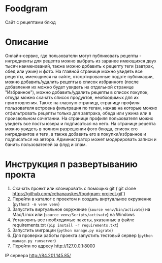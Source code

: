 # Foodgram
Сайт с рецептами блюд
# Описание
Онлайн-сервис, где пользователи могут публиковать рецепты - ингредиенты для рецепта можно выбрать из заранее имеющихся двух тысяч наименований, также можно добавить к рецепту теги (завтрак, обед или ужин) и фото. На главной странице можно увидеть все рецепты, имеющиеся на сайте, отсортированные подате публикации, можно добавить/удалить рецепты в список избранного (после добавления их можно будет увидеть на отдельной странице "Избранное"), можно добавить/удалить рецепты в список покупок, откуда можно скачать список продуктов, необходимых для их приготовления. Также на главную страницу, страницу профиля пользователя встроена фильтрация по тегам, нажав на которые можно отфильтровать рецепты только для завтрака, обеда или ужина или в произвольном сочетании. На странице профиля пользователя можно увидеть все посты юзера и подписаться на него.
На странице рецепта можно увидеть в полном разрешении фото блюда, список его ингредиентов и теги, а также добавить его в покупки/избранное и подписаться на автора.
Администратор может модерировать записи и банить пользователей за флуд и спам.
# Инструкция п развертыванию прокта
1. Скачать проект или клонировать с помощью git ('git clone https://github.com/cebanauskes/foodgram-project.git')
2. Перейти в каталог с проектом и создать виртуальное окружение (`python3 -m venv venv`)
3. Запустить виртуальное окружение (`source venv/bin/activate`) на Mac/Linux или (`source venv/Scripts/activate`) на Windows
4. Установить все необходимые пакеты, указанные в файле requirements.txt (`pip install -r requirements.txt`)
5. Запустить миграции (`python manage.py migrate`)
6. Для проверки работы проекта запустить тестовый сервер (`python manage.py runserver`)
7. Перейти по адресу http://127.0.0.1:8000

IP сервера http://84.201.145.85/
